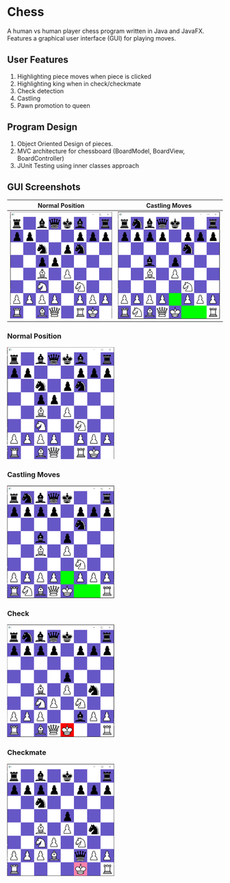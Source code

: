 # Chess

A human vs human player chess program written in Java and JavaFX. Features a graphical user interface (GUI) for playing moves.

## User Features
1. Highlighting piece moves when piece is clicked
2. Highlighting king when in check/checkmate
3. Check detection
4. Castling
5. Pawn promotion to queen

## Program Design
1. Object Oriented Design of pieces.
2. MVC architecture for chessboard (BoardModel, BoardView, BoardController)
3. JUnit Testing using inner classes approach

## GUI Screenshots
| Normal Position  | Castling Moves |
| ------------- | ------------- |
| <img src="./images/gui_screenshot.PNG" alt="Normal Chess Position" width="250"/>  | <img src="./images/gui_castling.PNG" alt="Castling" width="250"/>  |


### Normal Position
<img src="./images/gui_screenshot.PNG" alt="Normal Chess Position" width="250"/>

### Castling Moves
<img src="./images/gui_castling.PNG" alt="Castling" width="250"/>

### Check
<img src="./images/gui_check.PNG" alt="Check" width="250"/>

### Checkmate
<img src="./images/gui_checkmate.PNG" alt="Checkmate" width="250"/>
